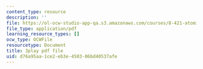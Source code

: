 ```yaml
---
content_type: resource
description: ''
file: https://ol-ocw-studio-app-qa.s3.amazonaws.com/courses/8-421-atomic-and-optical-physics-i-spring-2014/d76a95aa1ce2eb3e450306bd40537afe_EfuSYmCQSY8.pdf
file_type: application/pdf
learning_resource_types: []
ocw_type: OCWFile
resourcetype: Document
title: 3play pdf file
uid: d76a95aa-1ce2-eb3e-4503-06bd40537afe
---
```

